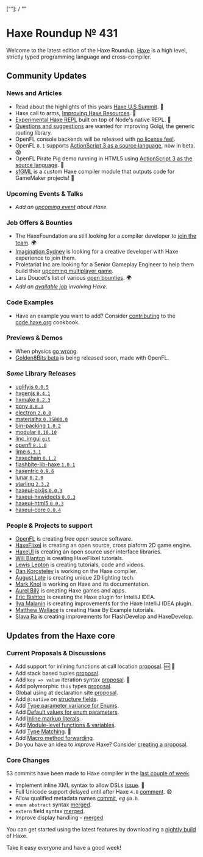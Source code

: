 [_template]: ../templates/roundup.html
[date]: / "2018-05-17 10:03:00"
[modified]: / "2018-05-17 10:51:00"
[published]: / "2018-05-17 12:00:00"
[description]: / "The latest news covering the Haxe community, featuring upcoming talks, the latest HaxeLib releases, game previews and lots more!"
[“”]: / “”

# Haxe Roundup № 431

Welcome to the latest edition of the Haxe Roundup. [Haxe](http://haxe.org/?ref=haxe.io) is a high level, strictly typed programming language and cross-compiler.

## Community Updates

### News and Articles

- Read about the highlights of this years [Haxe U.S Summit](https://haxe.org/blog/haxe-summit-recap/). :star2:
- Haxe call to arms, [Improving Haxe Resources](https://community.haxe.org/t/haxe-call-to-arms-improving-haxe-resources/688/1). :star2:
- [Experimental Haxe REPL](https://twitter.com/elsassph/status/994593613417013248) built on top of Node's native REPL. :star2:
- [Questions and suggestions](https://community.haxe.org/t/golgi-and-adadt/708/1) are wanted for improving Golgi, the generic routing library.
- OpenFL console backends will be released with [no license fee!](https://twitter.com/larsiusprime/status/992453418584330240).
- OpenFL `8.1` supports [ActionScript 3 as a source language](https://twitter.com/Open_FL/status/996909330988384256), now in beta. :scream:
- OpenFL Pirate Pig demo running in HTML5 using [ActionScript 3 as the source language](https://twitter.com/singmajesty/status/996570529778696192). :star2:
- [sfGML](https://yellowafterlife.itch.io/gamemaker-haxe) is a custom Haxe compiler module that outputs code for GameMaker projects! :star2:

### Upcoming Events & Talks

- _Add an [upcoming event](https://github.com/skial/haxe.io/labels/events) about Haxe._

### Job Offers & Bounties

- The HaxeFoundation are still looking for a compiler developer to [join the team](https://haxe.org/blog/hf-is-recruiting/). :earth_africa:
- [Imagination Sydney](https://github.com/skial/haxe.io/issues/505) is looking for a creative developer with Haxe experience to join them.
- Proletariat Inc are looking for a Senior Gameplay Engineer to help them build their [upcoming multiplayer game](https://twitter.com/cwaneck/status/988398620230766595).
- Lars Doucet's list of various [open bounties](https://github.com/larsiusprime/larsBounties/issues). :earth_africa:
- _Add an [available job](https://github.com/skial/haxe.io/labels/jobs) involving Haxe_.

### Code Examples

- Have an example you want to add? Consider [contributing](https://github.com/HaxeFoundation/code-cookbook#contributing-articles) to the [code.haxe.org](https://code.haxe.org/) cookbook.

### Previews & Demos

- When physics [go wrong](https://twitter.com/matanube/status/995996227249541120).
- [Golden8Bits beta](https://twitter.com/Criptomedia/status/995079414886039552) is being released soon, made with OpenFL.

### _Some_ Library Releases

- [uglifyjs `0.0.5`](http://lib.haxe.org/p/uglifyjs)
- [hxgenjs `0.4.1`](http://lib.haxe.org/p/hxgenjs)
- [hxmake `0.2.3`](http://lib.haxe.org/p/hxmake)
- [pony `0.8.3`](http://lib.haxe.org/p/pony)
- [electron `2.0.0`](http://lib.haxe.org/p/electron)
- [materialhx `0.35000.0`](http://lib.haxe.org/p/materialhx)
- [bin-packing `1.0.2`](http://lib.haxe.org/p/bin-packing)
- [modular `0.10.10`](http://lib.haxe.org/p/modular)
- [linc_imgui `git`](https://github.com/Aidan63/linc_imgui)
- [openfl `8.1.0`](http://lib.haxe.org/p/openfl)
- [lime `6.3.1`](http://lib.haxe.org/p/lime)
- [haxechain `0.1.2`](http://lib.haxe.org/p/haxechain)
- [flashbite-lib-haxe `1.0.1`](http://lib.haxe.org/p/flashbite-lib-haxe)
- [haxentric `0.9.6`](http://lib.haxe.org/p/Haxentric)
- [lunar `0.2.0`](http://lib.haxe.org/p/lunar)
- [starling `2.3.2`](http://lib.haxe.org/p/starling)
- [haxeui-pixijs `0.0.3`](http://lib.haxe.org/p/haxeui-pixijs)
- [haxeui-hxwidgets `0.0.3`](http://lib.haxe.org/p/haxeui-hxwidgets)
- [haxeui-html5 `0.0.3`](http://lib.haxe.org/p/haxeui-html5)
- [haxeui-core `0.0.4`](http://lib.haxe.org/p/haxeui-core)


### People & Projects to support

- [OpenFL](https://www.patreon.com/openfl) is creating free open source software.
- [HaxeFlixel](https://www.patreon.com/haxeflixel) is creating an open source, cross plaform 2D game engine.
- [HaxeUI](https://www.patreon.com/haxeui) is creating an open source user interface libraries.
- [Will Blanton](https://www.patreon.com/x01010111) is creating HaxeFlixel tutorials.
- [Lewis Lepton](https://www.patreon.com/lewislepton) is creating tutorials, code and videos.
- [Dan Korostelev](https://www.patreon.com/nadako) is working on the Haxe compiler.
- [August Late](http://www.patreon.com/augustlate) is creating unique 2D lighting tech.
- [Mark Knol](https://www.patreon.com/markknol) is working on Haxe and its documentation.
- [Aurel Bílý](https://www.patreon.com/Aurel300) is creating Haxe games and apps.
- [Eric Bishton](https://www.patreon.com/EricBishton) is creating the Haxe plugin for IntelliJ IDEA.
- [Ilya Malanin](https://www.patreon.com/mayakwd) is creating improvements for the Haxe IntelliJ IDEA plugin.
- [Matthew Wallace](https://www.patreon.com/haxeexamples) is creating Haxe By Example tutorials.
- [Slava Ra](https://www.patreon.com/slavara) is creating improvements for FlashDevelop and HaxeDevelop.

## Updates from the Haxe core

### Current Proposals & Discussions

- Add support for inlining functions at call location [proposal](https://github.com/HaxeFoundation/haxe-evolution/pull/45). :new: :star2:
- Add stack based tuples [proposal](https://github.com/HaxeFoundation/haxe-evolution/pull/38).
- Add `key => value` iteration syntax [proposal](https://github.com/HaxeFoundation/haxe-evolution/pull/37). :star2:
- Add polymorphic `this` types [proposal](https://github.com/HaxeFoundation/haxe-evolution/pull/36).
- Global using at declaration site [proposal](https://github.com/HaxeFoundation/haxe-evolution/issues/35).
- Add `@:native` on [structure fields](https://github.com/HaxeFoundation/haxe-evolution/pull/32).
- Add [Type parameter variance for Enums](https://github.com/HaxeFoundation/haxe-evolution/pull/28).
- Add [Default values for enum parameters](https://github.com/HaxeFoundation/haxe-evolution/issues/27).
- Add [Inline markup literals](https://github.com/HaxeFoundation/haxe-evolution/pull/26).
- Add [Module-level functions & variables](https://github.com/HaxeFoundation/haxe-evolution/pull/24).
- Add [Type Matching](https://github.com/HaxeFoundation/haxe-evolution/pull/20). :star2:
- Add [Macro method forwarding](https://github.com/HaxeFoundation/haxe-evolution/pull/18).
- Do you have an idea to _improve_ Haxe? Consider [creating a proposal].

### Core Changes

53 commits have been made to Haxe compiler in the [last couple of week].

- Implement inline XML syntax to allow DSLs [issue](https://github.com/HaxeFoundation/haxe/issues/7035). :star2:
- Full Unicode support delayed until after Haxe `4.0` [comment](https://github.com/HaxeFoundation/haxe/pull/7009#issuecomment-387571658). :anguished:
- Allow qualified metadata names [commit](https://github.com/HaxeFoundation/haxe/commit/f85c1e1ff5c7898a58796d8ef6cffe7267c389b6), _eg `@a.b`_.
- `enum abstract` syntax [merged](https://github.com/HaxeFoundation/haxe/pull/6982).
- `extern` field syntax [merged](https://github.com/HaxeFoundation/haxe/pull/6984).
- Improve display handling - [merged](https://github.com/HaxeFoundation/haxe/pull/7015)

You can get started using the latest features by downloading a [nightly build] of Haxe.

Take it easy everyone and have a good week!

[nightly build]: http://build.haxe.org
[creating a proposal]: https://github.com/HaxeFoundation/haxe-evolution
[last couple of week]: https://github.com/issues?utf8=%E2%9C%93&q=closed%3A2018-05-10..2018-05-17+org%3Ahaxefoundation+is%3Aclosed+
